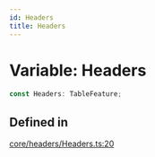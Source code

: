 ```yaml
---
id: Headers
title: Headers
---
```


# Variable: Headers

```ts
const Headers: TableFeature;
```

## Defined in

[core/headers/Headers.ts:20](https://github.com/TanStack/table/blob/main/packages/table-core/src/core/headers/Headers.ts#L20)
